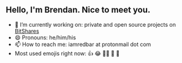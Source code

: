 ## Hello, I'm Brendan. Nice to meet you.

- 💪 I’m currently working on: private and open source projects on [BitShares](https://github.com/bitshares)
- 😄 Pronouns: he/him/his
- 📫 How to reach me: iamredbar at protonmail dot com
- Most used emojis right now: 👍 😂 🤷‍♂️ 🤞 🎉
